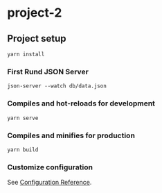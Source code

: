 # project-2

## Project setup
```
yarn install
```

### First Rund JSON Server
```
json-server --watch db/data.json 
```

### Compiles and hot-reloads for development
```
yarn serve
```

### Compiles and minifies for production
```
yarn build
```

### Customize configuration
See [Configuration Reference](https://cli.vuejs.org/config/).



<!-- {
    "projects": [
        {
            "id": "1",
            "title": "Create new Home page banner",
            "details": "lorem ipsum100",
            "complete": "false"
        },
        {
            "id": "2",
            "title": "Marketing Emails",
            "details": "lorem ipsum100",
            "complete": "false"
        }
    ]
} -->
